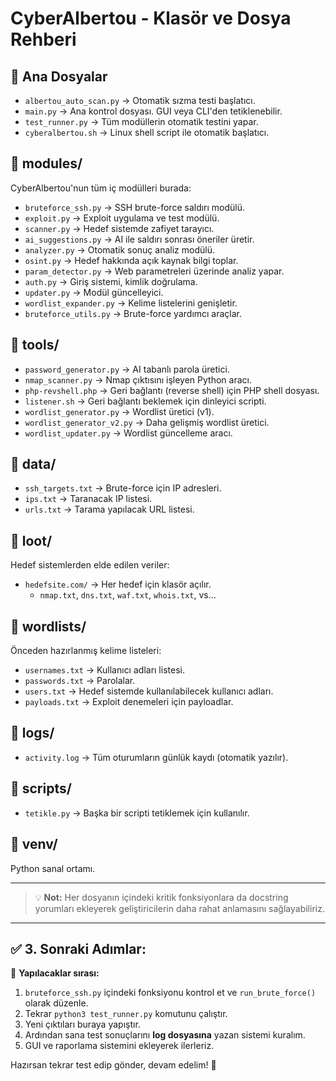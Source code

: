 # CyberAlbertou - Klasör ve Dosya Rehberi

## 📁 Ana Dosyalar
- `albertou_auto_scan.py` → Otomatik sızma testi başlatıcı.
- `main.py` → Ana kontrol dosyası. GUI veya CLI'den tetiklenebilir.
- `test_runner.py` → Tüm modüllerin otomatik testini yapar.
- `cyberalbertou.sh` → Linux shell script ile otomatik başlatıcı.

## 📁 modules/
CyberAlbertou'nun tüm iç modülleri burada:

- `bruteforce_ssh.py` → SSH brute-force saldırı modülü.
- `exploit.py` → Exploit uygulama ve test modülü.
- `scanner.py` → Hedef sistemde zafiyet tarayıcı.
- `ai_suggestions.py` → AI ile saldırı sonrası öneriler üretir.
- `analyzer.py` → Otomatik sonuç analiz modülü.
- `osint.py` → Hedef hakkında açık kaynak bilgi toplar.
- `param_detector.py` → Web parametreleri üzerinde analiz yapar.
- `auth.py` → Giriş sistemi, kimlik doğrulama.
- `updater.py` → Modül güncelleyici.
- `wordlist_expander.py` → Kelime listelerini genişletir.
- `bruteforce_utils.py` → Brute-force yardımcı araçlar.

## 📁 tools/
- `password_generator.py` → AI tabanlı parola üretici.
- `nmap_scanner.py` → Nmap çıktısını işleyen Python aracı.
- `php-revshell.php` → Geri bağlantı (reverse shell) için PHP shell dosyası.
- `listener.sh` → Geri bağlantı beklemek için dinleyici scripti.
- `wordlist_generator.py` → Wordlist üretici (v1).
- `wordlist_generator_v2.py` → Daha gelişmiş wordlist üretici.
- `wordlist_updater.py` → Wordlist güncelleme aracı.

## 📁 data/
- `ssh_targets.txt` → Brute-force için IP adresleri.
- `ips.txt` → Taranacak IP listesi.
- `urls.txt` → Tarama yapılacak URL listesi.

## 📁 loot/
Hedef sistemlerden elde edilen veriler:

- `hedefsite.com/` → Her hedef için klasör açılır.
  - `nmap.txt`, `dns.txt`, `waf.txt`, `whois.txt`, vs...

## 📁 wordlists/
Önceden hazırlanmış kelime listeleri:

- `usernames.txt` → Kullanıcı adları listesi.
- `passwords.txt` → Parolalar.
- `users.txt` → Hedef sistemde kullanılabilecek kullanıcı adları.
- `payloads.txt` → Exploit denemeleri için payloadlar.

## 📁 logs/
- `activity.log` → Tüm oturumların günlük kaydı (otomatik yazılır).

## 📁 scripts/
- `tetikle.py` → Başka bir scripti tetiklemek için kullanılır.

## 📁 venv/
Python sanal ortamı.

---

> 💡 **Not:** Her dosyanın içindeki kritik fonksiyonlara da docstring yorumları ekleyerek geliştiricilerin daha rahat anlamasını sağlayabiliriz.

---

## ✅ 3. Sonraki Adımlar:

🔁 **Yapılacaklar sırası:**
1. `bruteforce_ssh.py` içindeki fonksiyonu kontrol et ve `run_brute_force()` olarak düzenle.
2. Tekrar `python3 test_runner.py` komutunu çalıştır.
3. Yeni çıktıları buraya yapıştır.
4. Ardından sana test sonuçlarını **log dosyasına** yazan sistemi kuralım.
5. GUI ve raporlama sistemini ekleyerek ilerleriz.

Hazırsan tekrar test edip gönder, devam edelim! 💪
